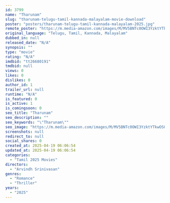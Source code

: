```yaml
---
id: 3799
name: "Tharunam"
slug: "tharunam-telugu-tamil-kannada-malayalam-movie-download"
poster: "posters/tharunam-telugu-tamil-kannada-malayalam-2025.jpg"
remote_poster: "https://m.media-amazon.com/images/M/MV5BNTc0OWI3YzktYTkwOS00MWIwLTgxZWYtMjRjZDY4YjZhM2NhXkEyXkFqcGc@._V1_SX300.jpg"
original_language: "Telugu, Tamil, Kannada, Malayalam"
dubbed_in: null
released_date: "N/A"
synopsis: ""
type: "movie"
rating: "N/A"
imdbid: "tt26680191"
tmdbid: null
views: 0
likes: 0
dislikes: 0
author_id: 1
trailer_url: null
runtime: "N/A"
is_featured: 0
is_active: 1
is_comingsoon: 0
seo_title: "Tharunam"
seo_description: ""
seo_keywords: "\"Tharunam\""
seo_image: "https://m.media-amazon.com/images/M/MV5BNTc0OWI3YzktYTkwOS00MWIwLTgxZWYtMjRjZDY4YjZhM2NhXkEyXkFqcGc@._V1_SX300.jpg"
screenshots: null
redirect_to: null
social_shares: 0
created_at: 2025-04-19 06:06:54
updated_at: 2025-04-19 06:06:54
categories:
  - "Tamil 2025 Movies"
directors:
  - "Arvindh Srinivasan"
genres:
  - "Romance"
  - "Thriller"
years:
  - "2025"
---
```

